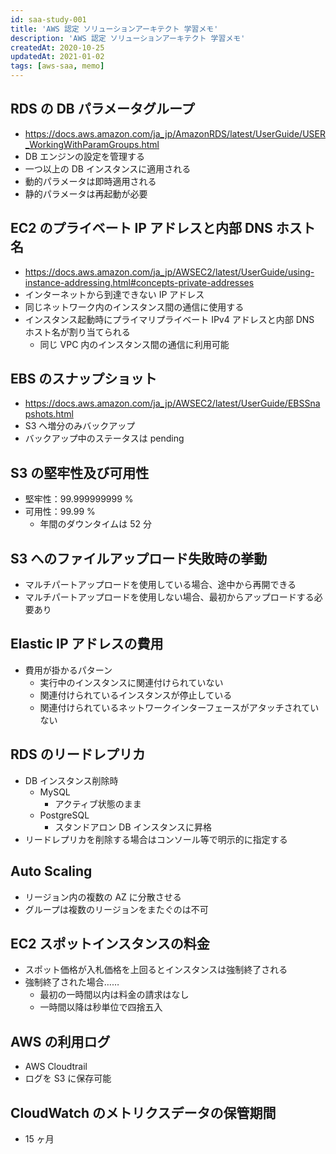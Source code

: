 ```yaml
---
id: saa-study-001
title: 'AWS 認定 ソリューションアーキテクト 学習メモ'
description: 'AWS 認定 ソリューションアーキテクト 学習メモ'
createdAt: 2020-10-25
updatedAt: 2021-01-02
tags: [aws-saa, memo]
---
```


## RDS の DB パラメータグループ

- https://docs.aws.amazon.com/ja_jp/AmazonRDS/latest/UserGuide/USER_WorkingWithParamGroups.html
- DB エンジンの設定を管理する
- 一つ以上の DB インスタンスに適用される
- 動的パラメータは即時適用される
- 静的パラメータは再起動が必要

## EC2 のプライベート IP アドレスと内部 DNS ホスト名

- https://docs.aws.amazon.com/ja_jp/AWSEC2/latest/UserGuide/using-instance-addressing.html#concepts-private-addresses
- インターネットから到達できない IP アドレス
- 同じネットワーク内のインスタンス間の通信に使用する
- インスタンス起動時にプライマリプライベート IPv4 アドレスと内部 DNS ホスト名が割り当てられる
  - 同じ VPC 内のインスタンス間の通信に利用可能

## EBS のスナップショット

- https://docs.aws.amazon.com/ja_jp/AWSEC2/latest/UserGuide/EBSSnapshots.html
- S3 へ増分のみバックアップ
- バックアップ中のステータスは pending

## S3 の堅牢性及び可用性

- 堅牢性：99.999999999 %
- 可用性：99.99 %
  - 年間のダウンタイムは 52 分

## S3 へのファイルアップロード失敗時の挙動

- マルチパートアップロードを使用している場合、途中から再開できる
- マルチパートアップロードを使用しない場合、最初からアップロードする必要あり

## Elastic IP アドレスの費用

- 費用が掛かるパターン
  - 実行中のインスタンスに関連付けられていない
  - 関連付けられているインスタンスが停止している
  - 関連付けられているネットワークインターフェースがアタッチされていない

## RDS のリードレプリカ

- DB インスタンス削除時
  - MySQL
    - アクティブ状態のまま
  - PostgreSQL
    - スタンドアロン DB インスタンスに昇格
- リードレプリカを削除する場合はコンソール等で明示的に指定する

## Auto Scaling

- リージョン内の複数の AZ に分散させる
- グループは複数のリージョンをまたぐのは不可

## EC2 スポットインスタンスの料金

- スポット価格が入札価格を上回るとインスタンスは強制終了される
- 強制終了された場合……
  - 最初の一時間以内は料金の請求はなし
  - 一時間以降は秒単位で四捨五入

## AWS の利用ログ

- AWS Cloudtrail
- ログを S3 に保存可能

## CloudWatch のメトリクスデータの保管期間

- 15 ヶ月
